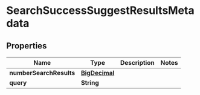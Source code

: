 
# SearchSuccessSuggestResultsMetadata

## Properties
Name | Type | Description | Notes
------------ | ------------- | ------------- | -------------
**numberSearchResults** | [**BigDecimal**](BigDecimal.md) |  | 
**query** | **String** |  | 



